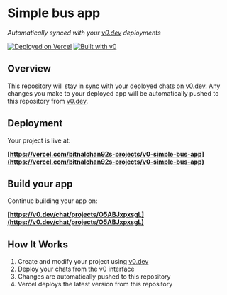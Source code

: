 # Simple bus app

*Automatically synced with your [v0.dev](https://v0.dev) deployments*

[![Deployed on Vercel](https://img.shields.io/badge/Deployed%20on-Vercel-black?style=for-the-badge&logo=vercel)](https://vercel.com/bitnalchan92s-projects/v0-simple-bus-app)
[![Built with v0](https://img.shields.io/badge/Built%20with-v0.dev-black?style=for-the-badge)](https://v0.dev/chat/projects/O5ABJxpxsgL)

## Overview

This repository will stay in sync with your deployed chats on [v0.dev](https://v0.dev).
Any changes you make to your deployed app will be automatically pushed to this repository from [v0.dev](https://v0.dev).

## Deployment

Your project is live at:

**[https://vercel.com/bitnalchan92s-projects/v0-simple-bus-app](https://vercel.com/bitnalchan92s-projects/v0-simple-bus-app)**

## Build your app

Continue building your app on:

**[https://v0.dev/chat/projects/O5ABJxpxsgL](https://v0.dev/chat/projects/O5ABJxpxsgL)**

## How It Works

1. Create and modify your project using [v0.dev](https://v0.dev)
2. Deploy your chats from the v0 interface
3. Changes are automatically pushed to this repository
4. Vercel deploys the latest version from this repository